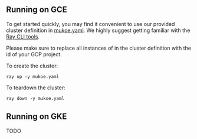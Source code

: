## Running on GCE

To get started quickly, you may find it convenient to use our provided cluster definition in [mukoe.yaml](mukoe.yaml). We highly suggest getting familiar with the [Ray CLI tools](https://docs.ray.io/en/latest/cluster/cli.html).

Please make sure to replace all instances of <YOUR-PROJECT-ID> in the cluster definition with the id of your GCP project.

To create the cluster:

```
ray up -y mukoe.yaml
```

To teardown the cluster:

```
ray down -y mukoe.yaml
```

## Running on GKE
TODO